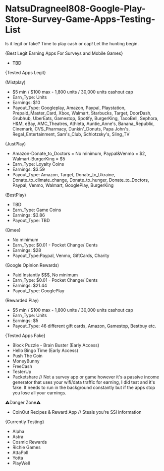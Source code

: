 # NatsuDragneel808-Google-Play-Store-Survey-Game-Apps-Testing-List
Is it legit or fake? Time to play cash or cap! Let the hunting begin.

{Best Legit Earning Apps For Surveys and Mobile Games}
- TBD

{Tested Apps Legit}

(Mistplay)
- $5 min / $100 max - 1,800 units / 30,000 units cashout cap
- Earn_Type: Units
- Earnings: $10
- Payout_Type: Googleplay, Amazon, Paypal, Playstation, Prepaid_Master_Card, Xbox, Walmart, Starbucks, Target, DoorDash, Grubhub, UberEats, Gamestop, Spotify, BurgerKing, TacoBell, Sephora, H&M, eBay, AMC_Theatres, Athleta, Auntie_Anne's, Banana_Republic, Cinemark, CVS_Pharmacy, Dunkin'_Donuts, Papa John's, Regal_Entertainment, Sam's_Club, Schlotzsky's, Sling_TV

(JustPlay)
- Amazon-Donate_to_Doctors = No minimum, Paypal&Venmo = $2, Walmart-BurgerKing = $5
- Earn_Type: Loyalty Coins
- Earnings: $3.59
- Payout_Type: Amazon, Target, Donate_to_Ukraine, Donate_to_climate_change, Donate_to_hunger, Donate_to_Doctors, Paypal, Venmo, Walmart, GooglePlay, BurgerKing
  
(BestPlay)
- TBD
- Earn_Type: Game Coins
- Earnings: $3.86
- Payout_Type: TBD
  
(Qmee)
- No minimum
- Earn_Type: $0.01 - Pocket Change/ Cents
- Earnings: $28
- Payout_Type:Paypal, Venmo, GiftCards, Charity
  
(Google Opinion Rewards)
- Paid Instantly $$$, No minimum
- Earn_Type: $0.01 - Pocket Change/ Cents
- Earnings: $21.44
- Payout_Type: GooglePlay

(Rewarded Play)
- $5 min / $100 max - 1,800 units / 30,000 units cashout cap
- Earn_Type: Units
- Earnings: $5
- Payout_Type: 46 different gift cards, Amazon, Gamestop, Bestbuy etc.



{Tested Apps Fake}

- Block Puzzle - Brain Buster (Early Access)
- Hello Bingo Time (Early Access)
- Push The Coin
- MoneyBunny
- FreeCash
- TesterUp
- Packetshare // Not a survey app or game however it's a passive income generator that uses your wifi/data traffic for earning, I did test and it's fake. It needs to run in the background constantly but if the apps stop you lose all your earnings.

⚠️Danger Zone⚠️

- CoinOut Recipes & Reward App // Steals you're SSI information

{Currently Testing}

- Alpha
- Astra
- Cosmic Rewards
- Richie Games
- AttaPoll
- Yotta
- PlayWell
